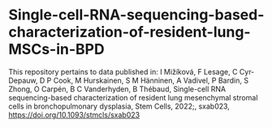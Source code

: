 # Single-cell-RNA-sequencing-based-characterization-of-resident-lung-MSCs-in-BPD
This repository pertains to data published in: I Mižíková, F Lesage, C Cyr-Depauw, D P Cook, M Hurskainen, S M Hänninen, A Vadivel, P Bardin, S Zhong, O Carpén, B C Vanderhyden, B Thébaud, Single-cell RNA sequencing-based characterization of resident lung mesenchymal stromal cells in bronchopulmonary dysplasia, Stem Cells, 2022;, sxab023, https://doi.org/10.1093/stmcls/sxab023

